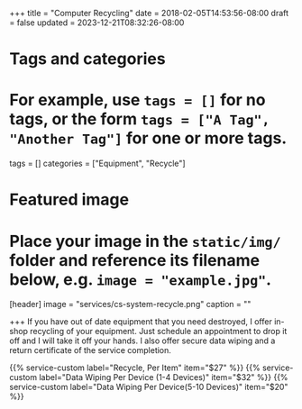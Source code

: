 +++
title = "Computer Recycling"
date = 2018-02-05T14:53:56-08:00
draft = false
updated = 2023-12-21T08:32:26-08:00
# Tags and categories
# For example, use `tags = []` for no tags, or the form `tags = ["A Tag", "Another Tag"]` for one or more tags.
tags = []
categories = ["Equipment", "Recycle"]

# Featured image
# Place your image in the `static/img/` folder and reference its filename below, e.g. `image = "example.jpg"`.
[header]
image = "services/cs-system-recycle.png"
caption = ""

+++
If you have out of date equipment that you need destroyed, I offer in-shop recycling of your equipment. Just schedule an appointment to drop it off and I will take it off your hands. I also offer secure data wiping and a return certificate of the service completion. <!--more-->

{{% service-custom label="Recycle, Per Item" item="$27" %}}
{{% service-custom label="Data Wiping Per Device (1-4 Devices)" item="$32" %}}
{{% service-custom label="Data Wiping Per Device(5-10 Devices)" item="$20" %}}
